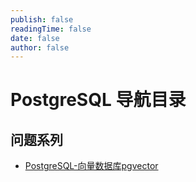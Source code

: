 ```yaml
---
publish: false
readingTime: false
date: false
author: false
---
```

# PostgreSQL 导航目录

## 问题系列
* [PostgreSQL-向量数据库pgvector](./postgresql-pgvector-info.md)
